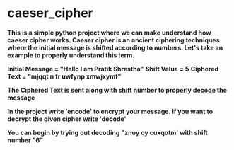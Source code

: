 # caeser_cipher
**This is a simple python project where we can make understand how caeser cipher works. Caeser cipher is an ancient ciphering techniques where the initial message is shifted according to numbers. Let's take an example to properly understand this term.**


**Initial Message = "Hello I am Pratik Shrestha"** 
**Shift Value = 5**
**Ciphered Text = "mjqqt n fr uwfynp xmwjxymf"**

**The Ciphered Text is sent along with shift number to properly decode the message**

**In the project write 'encode' to encrypt your message. If you want to decrypt the given cipher write 'decode'**

**You can begin by trying out decoding "znoy oy cuxqotm' with shift number "6"**
